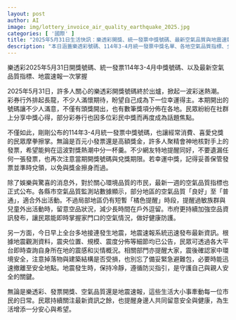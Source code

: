 ```yaml
---
layout: post
author: AI
image: img/lottery_invoice_air_quality_earthquake_2025.jpg
categories: [ '國際' ]
title: "2025年5月31日生活快訊：樂透彩開獎、統一發票中獎號碼、最新空氣品質與地震速報一次掌握"
description: "本日涵蓋樂透彩號碼、114年3-4月統一發票中獎名單、各地空氣品質指標、全台地震速報與防災提示，第一手資訊與民眾生活息息相關。"
---
```

樂透彩2025年5月31日開獎號碼、統一發票114年3-4月中獎號碼、以及最新空氣品質指標、地震速報一次掌握

2025年5月31日，許多人關心的樂透彩開獎號碼終於出爐，掀起一波彩迷熱潮。彩券行外排起長龍，不少人滿懷期待，盼望自己成為下一位幸運得主。本期開出的號碼讓不少人滿意，不僅有頭獎開出，也有數筆獎項分佈在各地。民眾紛紛在社群上分享中獎心得，部分彩券行也因多位彩民中獎而再度成為話題焦點。

不僅如此，剛剛公布的114年3-4月統一發票中獎號碼，也讓經常消費、喜愛兌獎的民眾摩拳擦掌。無論是百元小發票還是高額獎金，許多人聚精會神地核對手上的發票，希望能夠在這波對獎熱潮中分一杯羹。不少網友特地提醒同好，不要遺漏任何一張發票，也再次注意當期開獎號碼與兌獎期限。若幸運中獎，記得妥善保管發票並準時兌領，以免與獎金擦身而過。

除了娛樂與驚喜的消息外，對於關心環境品質的市民，最新一週的空氣品質指標也正式公布。各縣市空氣品質監測站數據顯示，部分地區的空氣品質「良好」至「普通」，適合外出活動。不過局部地區仍有短暫「橘色提醒」時段，提醒過敏族群與兒童外出活動時，留意空品狀況，減少長時間在戶外逗留。市府更持續加強空品資訊發布，讓民眾能即時掌握家門口的空氣情況，做好健康防護。

另一方面，今日早上全台多地接連發生地震，地震速報系統迅速發布最新資訊。根據地震觀測資料，震央位置、規模、震度分佈等細節均已公告，民眾可透過各大平台即時查詢自身所在地的震感和災情概況。相關部門亦提醒大家，震後確認家中環境安全，注意掉落物與建築結構是否受損，也別忘了備妥緊急避難包，必要時能迅速撤離至安全地點。地震發生時，保持冷靜，遵循防災指引，是守護自己與親人安全的關鍵。

無論是樂透彩、發票開獎、空氣品質還是地震速報，這些生活大小事牽動每一位市民的日常。民眾持續關注最新資訊之餘，也提醒身邊人共同留意安全與健康，為生活增添一分安心與希望。